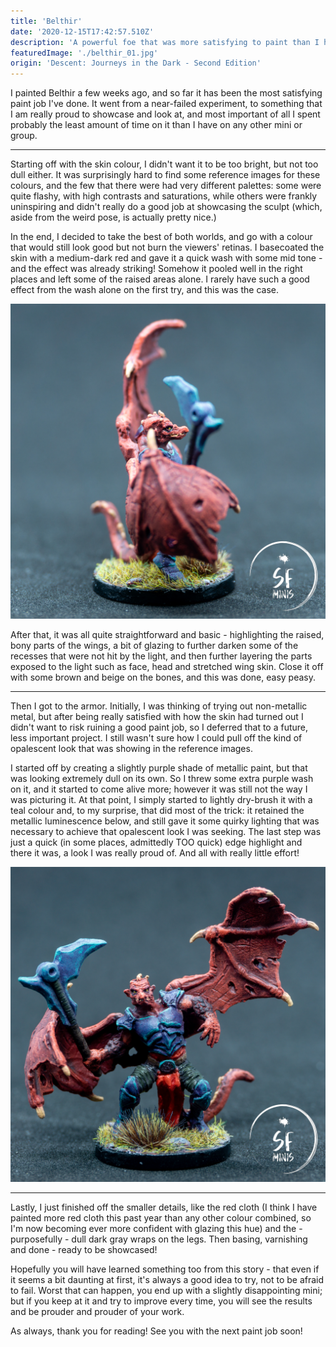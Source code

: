 ```yaml
---
title: 'Belthir'
date: '2020-12-15T17:42:57.510Z'
description: 'A powerful foe that was more satisfying to paint than I had imagined.'
featuredImage: './belthir_01.jpg'
origin: 'Descent: Journeys in the Dark - Second Edition'
---
```


I painted Belthir a few weeks ago, and so far it has been the most satisfying paint job I've done. It went from a near-failed experiment, to something that I am really proud to showcase and look at, and most important of all I spent probably the least amount of time on it than I have on any other mini or group.

---

Starting off with the skin colour, I didn't want it to be too bright, but not too dull either. It was surprisingly hard to find some reference images for these colours, and the few that there were had very different palettes: some were quite flashy, with high contrasts and saturations, while others were frankly uninspiring and didn't really do a good job at showcasing the sculpt (which, aside from the weird pose, is actually pretty nice.)

In the end, I decided to take the best of both worlds, and go with a colour that would still look good but not burn the viewers' retinas. I basecoated the skin with a medium-dark red and gave it a quick wash with some mid tone - and the effect was already striking! Somehow it pooled well in the right places and left some of the raised areas alone. I rarely have such a good effect from the wash alone on the first try, and this was the case.

![Right side view](./belthir_03.jpg)

After that, it was all quite straightforward and basic - highlighting the raised, bony parts of the wings, a bit of glazing to further darken some of the recesses that were not hit by the light, and then further layering the parts exposed to the light such as face, head and stretched wing skin. Close it off with some brown and beige on the bones, and this was done, easy peasy.

---

Then I got to the armor. Initially, I was thinking of trying out non-metallic metal, but after being really satisfied with how the skin had turned out I didn't want to risk ruining a good paint job, so I deferred that to a future, less important project. I still wasn't sure how I could pull off the kind of opalescent look that was showing in the reference images.

I started off by creating a slightly purple shade of metallic paint, but that was looking extremely dull on its own. So I threw some extra purple wash on it, and it started to come alive more; however it was still not the way I was picturing it. At that point, I simply started to lightly dry-brush it with a teal colour and, to my surprise, that did most of the trick: it retained the metallic luminescence below, and still gave it some quirky lighting that was necessary to achieve that opalescent look I was seeking. The last step was just a quick (in some places, admittedly TOO quick) edge highlight and there it was, a look I was really proud of. And all with really little effort!

![Front view](./belthir_02.jpg)

---

Lastly, I just finished off the smaller details, like the red cloth (I think I have painted more red cloth this past year than any other colour combined, so I'm now becoming ever more confident with glazing this hue) and the - purposefully - dull dark gray wraps on the legs. Then basing, varnishing and done - ready to be showcased!

Hopefully you will have learned something too from this story - that even if it seems a bit daunting at first, it's always a good idea to try, not to be afraid to fail. Worst that can happen, you end up with a slightly disappointing mini; but if you keep at it and try to improve every time, you will see the results and be prouder and prouder of your work.

As always, thank you for reading! See you with the next paint job soon!
